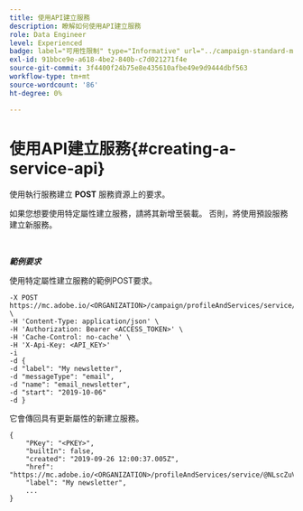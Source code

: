 ```yaml
---
title: 使用API建立服務
description: 瞭解如何使用API建立服務
role: Data Engineer
level: Experienced
badge: label="可用性限制" type="Informative" url="../campaign-standard-migration-home.md" tooltip="僅限Campaign Standard已移轉的使用者"
exl-id: 91bbce9e-a618-4be2-840b-c7d021271f4e
source-git-commit: 3f4400f24b75e8e435610afbe49e9d9444dbf563
workflow-type: tm+mt
source-wordcount: '86'
ht-degree: 0%

---
```


# 使用API建立服務{#creating-a-service-api}

使用執行服務建立 **POST** 服務資源上的要求。

如果您想要使用特定屬性建立服務，請將其新增至裝載。 否則，將使用預設服務建立新服務。

<br/>

***範例要求***

使用特定屬性建立服務的範例POST要求。

```
-X POST https://mc.adobe.io/<ORGANIZATION>/campaign/profileAndServices/service/ \
-H 'Content-Type: application/json' \
-H 'Authorization: Bearer <ACCESS_TOKEN>' \
-H 'Cache-Control: no-cache' \
-H 'X-Api-Key: <API_KEY>'
-i
-d {
-d "label": "My newsletter",
-d "messageType": "email",
-d "name": "email_newsletter",
-d "start": "2019-10-06"
-d }
```

它會傳回具有更新屬性的新建立服務。

```
{
    "PKey": "<PKEY>",
    "builtIn": false,
    "created": "2019-09-26 12:00:37.005Z",
    "href": "https://mc.adobe.io/<ORGANIZATION>/profileAndServices/service/@NLscZuVHxdVu9rPftvrMWFfR1zRIxQGswSOmGLrK09JTF_iWhB0JCUHEndA_vvy__k9mzOYa5NVkcWDcrK8qGh0wygahX9kRcD44kiWWSEceShn3",
    "label": "My newsletter",
    ...
}
```
